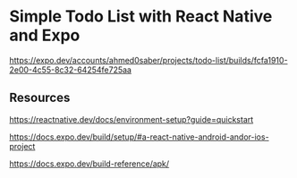 # Simple Todo List with React Native and Expo

https://expo.dev/accounts/ahmed0saber/projects/todo-list/builds/fcfa1910-2e00-4c55-8c32-64254fe725aa

## Resources

https://reactnative.dev/docs/environment-setup?guide=quickstart

https://docs.expo.dev/build/setup/#a-react-native-android-andor-ios-project

https://docs.expo.dev/build-reference/apk/

